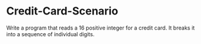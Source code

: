 # Credit-Card-Scenario
Write a program that reads a 16 positive integer for a credit card. It breaks it into a sequence of individual digits.
